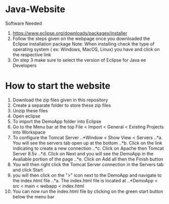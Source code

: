 # Java-Website
Software Needed
1. https://www.eclipse.org/downloads/packages/installer
2. Follow the steps given on the webpage once you downloaded the Eclipse installation package
Note: When installing check the type of operating system ( ex: Windows, MacOS, Linux) you have and click on the respective link
3. On step 3 make sure to select the version of Eclipse for Java ee Developers
# How to start the website
1. Download the zip files given in this repository
2. Create a separate folder to store these zip files
3. Unzip these files
4. Open eclipse
5. To import the DemoApp folder into Eclipse
6. Go to the Menu bar at the top
   File < Import < General < Existing Projects into Workspace
7. To configure the Tomcat Server
..*Window < Show View < Servers
..*a. You will see the servers tab open up at the bottom
..*b. Click on the link indicating to create a new connection
..*c. Click on Apache then Tomcat Server 8.5v
..*d. Click on Next and you will see the DemoApp in the Avaliable portion of the page
..*e. Click on Add all then the Finish button
8. You will then right click the Tomcat Server connection in the Servers tab and click Start
9. you will then click on the ">" icon next to the DemoApp and navigate to the index.html file
..*a. The index.html file is located at
..*DemoApp < src < main < webapp < index.html
10. You can now run the index.html file by clicking on the green start button below the menu bar
   
